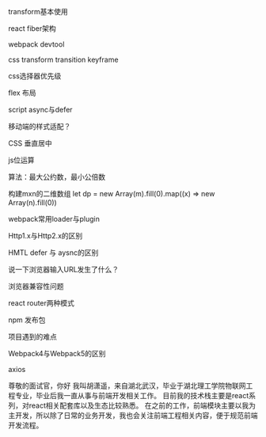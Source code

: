 transform基本使用

react fiber架构

webpack devtool

css transform  transition keyframe

css选择器优先级

flex 布局

script async与defer

移动端的样式适配？

CSS 垂直居中

js位运算

算法：最大公约数，最小公倍数

构建mxn的二维数组
    let dp = new Array(m).fill(0).map((x) => new Array(n).fill(0))

webpack常用loader与plugin

Http1.x与Http2.x的区别

HMTL defer 与 aysnc的区别

说一下浏览器输入URL发生了什么？

浏览器兼容性问题

react router两种模式

npm 发布包

项目遇到的难点

Webpack4与Webpack5的区别

axios

尊敬的面试官，你好
我叫胡潇遥，来自湖北武汉，毕业于湖北理工学院物联网工程专业，毕业后我一直从事与前端开发相关工作。
目前我的技术栈主要是react系列，对react相关配套库以及生态比较熟悉。
在之前的工作，前端模块主要以我为主开发，所以除了日常的业务开发，我也会关注前端工程相关内容，便于规范前端开发流程。


